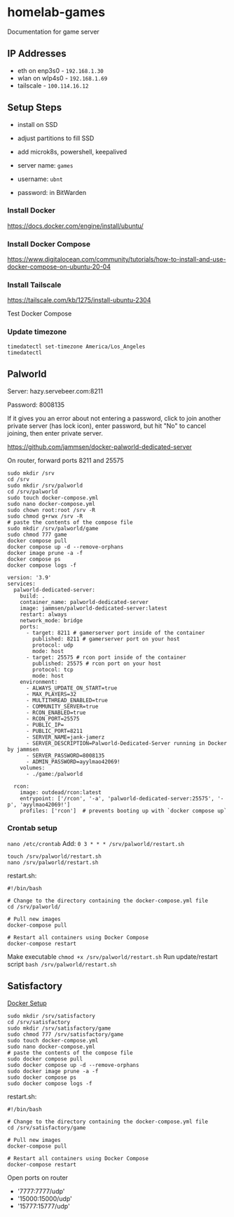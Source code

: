 # homelab-games
Documentation for game server

## IP Addresses
- eth on enp3s0 - `192.168.1.30`
- wlan on wlp4s0 - `192.168.1.69`
- tailscale - `100.114.16.12`

## Setup Steps
- install on SSD
- adjust partitions to fill SSD
- add microk8s, powershell, keepalived

- server name: `games`
- username: `ubnt`
- password: in BitWarden

### Install Docker
https://docs.docker.com/engine/install/ubuntu/

### Install Docker Compose
https://www.digitalocean.com/community/tutorials/how-to-install-and-use-docker-compose-on-ubuntu-20-04

### Install Tailscale
https://tailscale.com/kb/1275/install-ubuntu-2304

Test Docker Compose

### Update timezone
```
timedatectl set-timezone America/Los_Angeles
timedatectl
```

## Palworld
Server: hazy.servebeer.com:8211

Password: 8008135

If it gives you an error about not entering a password, click to join another private server (has lock icon), enter password, but hit "No" to cancel joining, then enter private server.

https://github.com/jammsen/docker-palworld-dedicated-server

On router, forward ports 8211 and 25575

```
sudo mkdir /srv
cd /srv
sudo mkdir /srv/palworld
cd /srv/palworld
sudo touch docker-compose.yml
sudo nano docker-compose.yml
sudo chown root:root /srv -R
sudo chmod g+rwx /srv -R
# paste the contents of the compose file
sudo mkdir /srv/palworld/game
sudo chmod 777 game
docker compose pull
docker compose up -d --remove-orphans
docker image prune -a -f
docker compose ps
docker compose logs -f
```

```
version: '3.9'
services:
  palworld-dedicated-server:
    build: .
    container_name: palworld-dedicated-server
    image: jammsen/palworld-dedicated-server:latest
    restart: always
    network_mode: bridge
    ports:
      - target: 8211 # gamerserver port inside of the container
        published: 8211 # gamerserver port on your host
        protocol: udp
        mode: host
      - target: 25575 # rcon port inside of the container
        published: 25575 # rcon port on your host
        protocol: tcp
        mode: host
    environment:
      - ALWAYS_UPDATE_ON_START=true
      - MAX_PLAYERS=32
      - MULTITHREAD_ENABLED=true
      - COMMUNITY_SERVER=true
      - RCON_ENABLED=true
      - RCON_PORT=25575
      - PUBLIC_IP=
      - PUBLIC_PORT=8211
      - SERVER_NAME=jank-jamerz
      - SERVER_DESCRIPTION=Palworld-Dedicated-Server running in Docker by jammsen
      - SERVER_PASSWORD=8008135
      - ADMIN_PASSWORD=ayylmao42069!
    volumes:
      - ./game:/palworld

  rcon:
    image: outdead/rcon:latest
    entrypoint: ['/rcon', '-a', 'palworld-dedicated-server:25575', '-p', 'ayylmao42069!']
    profiles: ['rcon']  # prevents booting up with `docker compose up`
```

### Crontab setup
`nano /etc/crontab`
Add: `0 3 * * * /srv/palworld/restart.sh`
```
touch /srv/palworld/restart.sh
nano /srv/palworld/restart.sh
```
restart.sh:
```
#!/bin/bash

# Change to the directory containing the docker-compose.yml file
cd /srv/palworld/

# Pull new images
docker-compose pull

# Restart all containers using Docker Compose
docker-compose restart
```

Make executable
`chmod +x /srv/palworld/restart.sh`
Run update/restart script
`bash /srv/palworld/restart.sh`

## Satisfactory
[Docker Setup](https://hub.docker.com/r/wolveix/satisfactory-server)
```
sudo mkdir /srv/satisfactory
cd /srv/satisfactory
sudo mkdir /srv/satisfactory/game
sudo chmod 777 /srv/satisfactory/game
sudo touch docker-compose.yml
sudo nano docker-compose.yml
# paste the contents of the compose file
sudo docker compose pull
sudo docker compose up -d --remove-orphans
sudo docker image prune -a -f
sudo docker compose ps
sudo docker compose logs -f
```
restart.sh:
```
#!/bin/bash

# Change to the directory containing the docker-compose.yml file
cd /srv/satisfactory/game

# Pull new images
docker-compose pull

# Restart all containers using Docker Compose
docker-compose restart
```
Open ports on router
- '7777:7777/udp'
- '15000:15000/udp'
- '15777:15777/udp'
